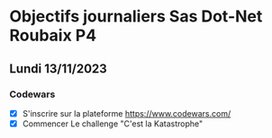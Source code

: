 # Objectifs journaliers Sas Dot-Net Roubaix P4

## Lundi 13/11/2023

### Codewars

- [x] S'inscrire sur la plateforme https://www.codewars.com/
- [x] Commencer Le challenge "C'est la Katastrophe"
